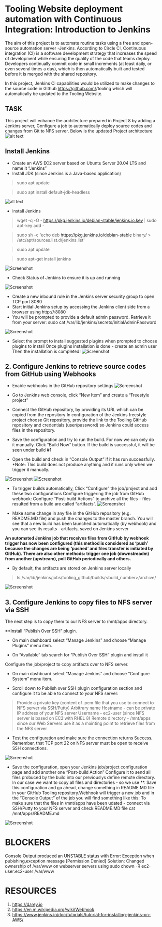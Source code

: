 # Tooling Website deployment automation with Continuous Integration: Introduction to Jenkins

The aim of this project is to automate routine tasks using a free and open-source automation server -Jenkins. According to Circle CI, Continuous integration (CI) is a software development strategy that increases the speed of development while ensuring the quality of the code that teams deploy. Developers continually commit code in small increments (at least daily, or even several times a day), which is then automatically built and tested before it is merged with the shared repository.

In this project, Jenkins CI capabilities would be utilized to make changes to the source code in Github https://github.com/<yourname>/tooling which will automatically be updated to the Tooling Website.

## TASK

This project will enhance the architecture prepared in Project 8 by adding a Jenkins server, Configure a job to automatically deploy source codes and changes from Git to NFS server. Below is the updated Project architecture 
![alt text](img/add_jenkins.png )


## Install Jenkins
- Create an AWS EC2 server based on Ubuntu Server 20.04 LTS and name it “Jenkins”
- Install JDK (since Jenkins is a Java-based application)

> sudo apt update 

> sudo apt install default-jdk-headless

![alt text](img/20210315_231929961_iOS.jpg)
 - Install Jenkins

> wget -q -O - https://pkg.jenkins.io/debian-stable/jenkins.io.key | sudo apt-key add -

> sudo sh -c 'echo deb https://pkg.jenkins.io/debian-stable binary/ > \
    /etc/apt/sources.list.d/jenkins.list'
    
> sudo apt update 

> sudo apt-get install jenkins

![Screenshot](img/20210315_233011197_iOS.jpg)

- Check Status of Jenkins to ensure it is up and running

![Screenshot](img/20210315_233104545_iOS.jpg)

- Create a new inbound rule in the Jenkins server security group to open TCP port 8080
- Start initial Jenkins setup by accessing the Jenkins client side from a browser using
http://<Jenkins-Server-Public-IP-Address-or-Public-DNS-Name>:8080
- You will be prompted to provide a default admin password. Retrieve it from your server:
sudo cat /var/lib/jenkins/secrets/initialAdminPassword

![Screenshot](img/20210315_234219665_iOS.jpg)

- Select the prompt to install suggested plugins when prompted to choose plugins to install
Once plugins installation is done - create an admin user Then the installation is completed!
![Screenshot](img/20210315_233950144_iOS.jpg)

## 2. Configure Jenkins to retrieve source codes from GitHub using Webhooks

- Enable webhooks in the GitHub repository settings
![Screenshot](img/git_webhook.JPG)

- Go to Jenkins web console, click “New Item” and create a “Freestyle project”
- Connect the GitHub repository, by providing its URL which can be copied from the repository 
In configuration of the Jenkins freestyle project choose Git repository, provide the link to the Tooling GitHub repository and credentials (user/password) so Jenkins could access files in the repository.
- Save the configuration and try to run the build. For now we can only do it manually. Click “Build Now” button. If the build is successful, it will be seen under build #1
- Open the build and check in “Console Output” if it has run successfully.
*Note: This build does not produce anything and it runs only when we trigger it manually.

![Screenshot](img/20210318_180346953_iOS.jpg)
![Screenshot](img/20210318_180358600_iOS.jpg)

- To trigger builds automatically, Click “Configure” the job/project and add these two configurations
        Configure triggering the job from GitHub webhook:
  Configure “Post-build Actions” to archive all the files - files resulted from a build are called “artifacts”.
![Screenshot](img/20210318_180538500_iOS.jpg)

- Make some change in any file in the GitHub repository (e.g. README.MD file) and push the changes to the master branch. You will see that a new build has been launched automatically (by webhook) and you can see its results - artifacts, saved on Jenkins server



**An automated Jenkins job that receives files from GitHub by webhook trigger has now been configured (this method is considered as ‘push’ because the changes are being ‘pushed’ and files transfer is initiated by GitHub). There are also other methods: trigger one job (downstreadm) from another (upstream), poll GitHub periodically and others.**

- By default, the artifacts are stored on Jenkins server locally

> ls /var/lib/jenkins/jobs/tooling_github/builds/<build_number>/archive/

![Screenshot](img/archve_local.JPG)

## 3. Configure Jenkins to copy files to NFS server via SSH

The next step is to copy them to our NFS server to /mnt/apps directory.

**Install “Publish Over SSH” plugin.

- On main dashboard select “Manage Jenkins” and choose “Manage Plugins” menu item.

- On “Available” tab search for “Publish Over SSH” plugin and install it

Configure the job/project to copy artifacts over to NFS server.

- On main dashboard select “Manage Jenkins” and choose “Configure System” menu item.

- Scroll down to Publish over SSH plugin configuration section and configure it to be able to connect to your NFS server:

>Provide a private key (content of .pem file that you use to connect to NFS server via SSH/Putty)
>Arbitrary name
>Hostname - can be private IP address of your NFS server
>Username - ec2-user (since NFS server is based on EC2 with RHEL 8)
>Remote directory - /mnt/apps since our Web Servers use it as a mointing point to retrieve files from the NFS server
- Test the configuration and make sure the connection returns Success. Remember, that TCP port 22 on NFS server must be open to receive SSH connections.

![Screenshot](img/connnection_test.JPG)

- Save the configuration, open your Jenkins job/project configuration page and add another one “Post-build Action”
Configure it to send all files probuced by the build into our previouslys define remote directory. In our case we want to copy all files and directories - so we use **.
Save this configuration and go ahead, change something in README.MD file in your GitHub Tooling repository.Webhook will trigger a new job and in the “Console Output” of the job you will find something like this:
To make sure that the files in /mnt/apps have been udated - connect via SSH/Putty to your NFS server and check README.MD file  cat /mnt/apps/README.md

![Screenshot](img/fnal_reslt.JPG)

# BLOCKERS
Console Output produced an UNSTABLE status with Error: Exception when pubishing,exception message [Permission Denied]
Solution: Changed ownership of /var/www on webserver servers using sudo chown -R ec2-user:ec2-user /var/www

# RESOURCES
1. https://darey.io
2. https://en.m.wikipedia.org/wiki/Webhook
3. https://www.jenkins.io/doc/tutorials/tutorial-for-installing-jenkins-on-AWS/




